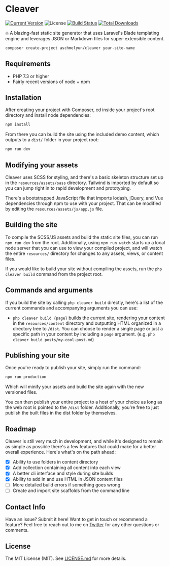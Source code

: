 # Cleaver

[![Current Version](https://img.shields.io/packagist/v/aschmelyun/cleaver.svg?style=flat-square)](https://packagist.org/packages/aschmelyun/cleaver)
![License](https://img.shields.io/github/license/aschmelyun/cleaver.svg?style=flat-square)
[![Build Status](https://img.shields.io/travis/aschmelyun/cleaver/master.svg?style=flat-square)](https://travis-ci.org/aschmelyun/cleaver)
[![Total Downloads](https://img.shields.io/packagist/dt/aschmelyun/cleaver.svg?style=flat-square)](https://packagist.org/packages/aschmelyun/cleaver)

:fire: A blazing-fast static site generator that uses Laravel's Blade templating engine and leverages JSON or Markdown files for super-extensible content.

```bash
composer create-project aschmelyun/cleaver your-site-name
```

## Requirements
- PHP 7.3 or higher
- Fairly recent versions of node + npm 

## Installation

After creating your project with Composer, cd inside your project's root directory and install node dependencies:

```bash
npm install
```

From there you can build the site using the included demo content, which outputs to a `dist/` folder in your project root:

```bash
npm run dev
```

## Modifying your assets

Cleaver uses SCSS for styling, and there's a basic skeleton structure set up in the `resources/assets/sass` directory. Tailwind is imported by default so you can jump right in to rapid development and prototyping.

There's a bootstrapped JavaScript file that imports lodash, jQuery, and Vue dependencies through npm to use with your project. That can be modified by editing the `resources/assets/js/app.js` file.

## Building the site

To compile the SCSS/JS assets and build the static site files, you can run `npm run dev` from the root. Additionally, using `npm run watch` starts up a local node server that you can use to view your compiled project, and will watch the entire `resources/` directory for changes to any assets, views, or content files.

If you would like to build your site without compiling the assets, run the `php cleaver build` command from the project root.

## Commands and arguments

If you build the site by calling `php cleaver build` directly, here's a list of the current commands and accompanying arguments you can use:

- `php cleaver build {page}` builds the current site, rendering your content in the `resources/content` directory and outputting HTML organized in a directory tree to `/dist`. You can choose to render a single page or just a specific path in your content by including a `page` argument. (e.g. `php cleaver build posts/my-cool-post.md`)

## Publishing your site

Once you're ready to publish your site, simply run the command:

```bash
npm run production
```

Which will minify your assets and build the site again with the new versioned files.

You can then publish your entire project to a host of your choice as long as the web root is pointed to the `/dist` folder. Additionally, you're free to just publish the built files in the dist folder by themselves.

## Roadmap
Cleaver is still very much in development, and while it's designed to remain as simple as possible there's a few features that could make for a better overall experience. Here's what's on the path ahead:

- [x] Ability to use folders in content directory
- [x] Add collection containing all content into each view
- [x] A better cli interface and style during site builds
- [x] Ability to add in and use HTML in JSON content files
- [ ] More detailed build errors if something goes wrong
- [ ] Create and import site scaffolds from the command line

## Contact Info

Have an issue? Submit it here! Want to get in touch or recommend a feature? Feel free to reach out to me on [Twitter](https://twitter.com/aschmelyun) for any other questions or comments.

## License

The MIT License (MIT). See [LICENSE.md](https://github.com/aschmelyun/cleaver/blob/master/LICENSE.md) for more details.
